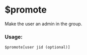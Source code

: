 # $promote

Make the user an admin in the group.

### Usage:

```
$promote[user jid (optional)]
```
